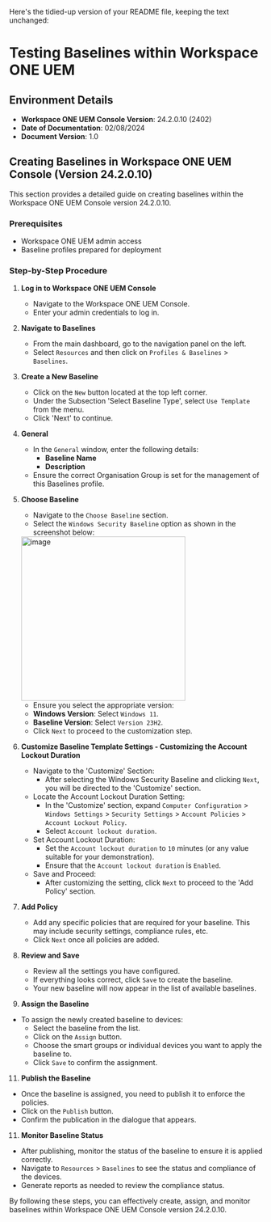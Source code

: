 Here's the tidied-up version of your README file, keeping the text unchanged:

# Testing Baselines within Workspace ONE UEM

## Environment Details

- **Workspace ONE UEM Console Version**: 24.2.0.10 (2402)
- **Date of Documentation**: 02/08/2024
- **Document Version**: 1.0

## Creating Baselines in Workspace ONE UEM Console (Version 24.2.0.10)

This section provides a detailed guide on creating baselines within the Workspace ONE UEM Console version 24.2.0.10.

### Prerequisites

- Workspace ONE UEM admin access
- Baseline profiles prepared for deployment

### Step-by-Step Procedure

1. **Log in to Workspace ONE UEM Console**
   - Navigate to the Workspace ONE UEM Console.
   - Enter your admin credentials to log in.

2. **Navigate to Baselines**
   - From the main dashboard, go to the navigation panel on the left.
   - Select `Resources` and then click on `Profiles & Baselines` > `Baselines`.

3. **Create a New Baseline**
   - Click on the `New` button located at the top left corner.
   - Under the Subsection 'Select Baseline Type', select `Use Template` from the menu.
   - Click 'Next' to continue.

4. **General**
   - In the `General` window, enter the following details:
     - **Baseline Name**
     - **Description**
   - Ensure the correct Organisation Group is set for the management of this Baselines profile. 

5. **Choose Baseline**
   - Navigate to the `Choose Baseline` section.
   - Select the `Windows Security Baseline` option as shown in the screenshot below:

     
     
   <img width="325" alt="image" src="https://github.com/user-attachments/assets/32119c8d-405b-463a-becb-d2d31d66a357">



    - Ensure you select the appropriate version:
     - **Windows Version**: Select `Windows 11`.
     - **Baseline Version**: Select `Version 23H2`.
   - Click `Next` to proceed to the customization step.
  
7. **Customize Baseline Template Settings - Customizing the Account Lockout Duration**
   - Navigate to the 'Customize' Section:
     - After selecting the Windows Security Baseline and clicking `Next`, you will be directed to the 'Customize' section.
   - Locate the Account Lockout Duration Setting:
     - In the 'Customize' section, expand `Computer Configuration` > `Windows Settings` > `Security Settings` > `Account Policies` > `Account Lockout Policy`.
     - Select `Account lockout duration`.
   - Set Account Lockout Duration:
     - Set the `Account lockout duration` to `10` minutes (or any value suitable for your demonstration).
     - Ensure that the `Account lockout duration` is `Enabled`.
   - Save and Proceed:
     - After customizing the setting, click `Next` to proceed to the 'Add Policy' section.

8. **Add Policy**
   - Add any specific policies that are required for your baseline. This may include security settings, compliance rules, etc.
   - Click `Next` once all policies are added.

9. **Review and Save**
   - Review all the settings you have configured.
   - If everything looks correct, click `Save` to create the baseline.
   - Your new baseline will now appear in the list of available baselines.

10. **Assign the Baseline**
   - To assign the newly created baseline to devices:
     - Select the baseline from the list.
     - Click on the `Assign` button.
     - Choose the smart groups or individual devices you want to apply the baseline to.
     - Click `Save` to confirm the assignment.

11. **Publish the Baseline**
   - Once the baseline is assigned, you need to publish it to enforce the policies.
   - Click on the `Publish` button.
   - Confirm the publication in the dialogue that appears.

11. **Monitor Baseline Status**
   - After publishing, monitor the status of the baseline to ensure it is applied correctly.
   - Navigate to `Resources` > `Baselines` to see the status and compliance of the devices.
   - Generate reports as needed to review the compliance status.

By following these steps, you can effectively create, assign, and monitor baselines within Workspace ONE UEM Console version 24.2.0.10.

